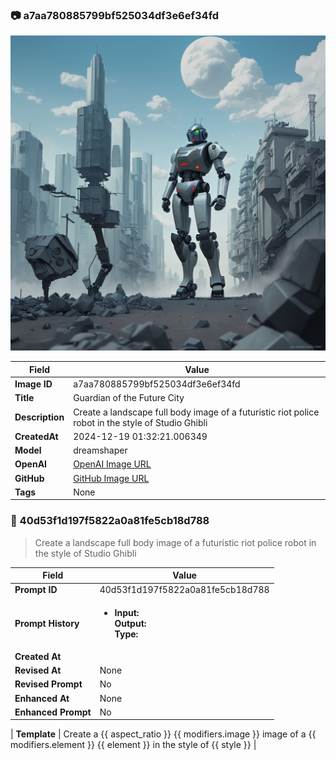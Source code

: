 

### 📷 a7aa780885799bf525034df3e6ef34fd 


![data.id](./a7aa780885799bf525034df3e6ef34fd.jpg)


| Field          | Value                                                                                                                     |
|----------------|---------------------------------------------------------------------------------------------------------------------------|
| **Image ID**             | a7aa780885799bf525034df3e6ef34fd                                                                                                             |
| **Title**           | Guardian of the Future City                                                                                                       |
| **Description**           | Create a landscape full body image of a futuristic riot police robot in the style of Studio Ghibli                                                                                                       |
| **CreatedAt**        | 2024-12-19 01:32:21.006349                                                                                                        |
| **Model**        | dreamshaper                                                                                                        |
| **OpenAI**         | [OpenAI Image URL](http://192.168.1.85:8081/generated-images/b643702273459.png)                                                                                |
| **GitHub**         | [GitHub Image URL](https://raw.githubusercontent.com/Caneta-Silva/weeb/refs/heads/main/images/a7aa780885799bf525034df3e6ef34fd/a7aa780885799bf525034df3e6ef34fd.jpg)                                                                                |
| **Tags**       | None                                                                                                                   |

### 📜 40d53f1d197f5822a0a81fe5cb18d788

> Create a landscape full body image of a futuristic riot police robot in the style of Studio Ghibli

| Field          | Value                                                                                                                                                                      |
|----------------|----------------------------------------------------------------------------------------------------------------------------------------------------------------------------|
| **Prompt ID**  | 40d53f1d197f5822a0a81fe5cb18d788                                                                                                                                                            |
| **Prompt History** | <ul><li>**Input:**  <br> **Output:**  <br> **Type:** </li></ul> |
| **Created At** |                                                                                                                                                    |
| **Revised At** | None                                                                                                                                                   |
| **Revised Prompt** | No                                                                                                                                                                      |
| **Enhanced At** | None                                                                                                                                                  |
| **Enhanced Prompt** | No                                                                                                                                                                    |

| **Template**   | Create a {{ aspect_ratio }} {{ modifiers.image }} image of a {{ modifiers.element }} {{ element }} in the style of {{ style }}                                                                                                                                           |


